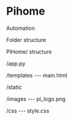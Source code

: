 # Pihome
Automation

Folder structure 

PiHome/ structure 

/app.py <br/>

/templates --- main.html <br/>

/static <br/>

/images --- pi_logo.png <br/>

/css ---    style.css  <br/>
